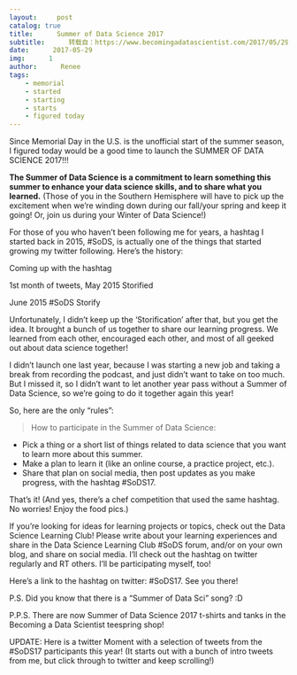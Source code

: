 ```yaml
---
layout:     post
catalog: true
title:      Summer of Data Science 2017
subtitle:      转载自：https://www.becomingadatascientist.com/2017/05/29/summer-of-data-science-2017/
date:      2017-05-29
img:      1
author:      Renee
tags:
    - memorial
    - started
    - starting
    - starts
    - figured today
---
```


Since Memorial Day in the U.S. is the unofficial start of the summer season, I figured today would be a good time to launch the SUMMER OF DATA SCIENCE 2017!!!

**The Summer of Data Science is a commitment to learn something this summer to enhance your data science skills, and to share what you learned.** (Those of you in the Southern Hemisphere will have to pick up the excitement when we’re winding down during our fall/your spring and keep it going! Or, join us during your Winter of Data Science!)

For those of you who haven’t been following me for years, a hashtag I started back in 2015, #SoDS, is actually one of the things that started growing my twitter following. Here’s the history:

Coming up with the hashtag

1st month of tweets, May 2015 Storified

June 2015 #SoDS Storify

Unfortunately, I didn’t keep up the ‘Storification’ after that, but you get the idea. It brought a bunch of us together to share our learning progress. We learned from each other, encouraged each other, and most of all geeked out about data science together!

I didn’t launch one last year, because I was starting a new job and taking a break from recording the podcast, and just didn’t want to take on too much. But I missed it, so I didn’t want to let another year pass without a Summer of Data Science, so we’re going to do it together again this year!

So, here are the only “rules”:

> How to participate in the Summer of Data Science:

- Pick a thing or a short list of things related to data science that you want to learn more about this summer.
- Make a plan to learn it (like an online course, a practice project, etc.).
- Share that plan on social media, then post updates as you make progress, with the hashtag #SoDS17.



That’s it! (And yes, there’s a chef competition that used the same hashtag. No worries! Enjoy the food pics.) 

If you’re looking for ideas for learning projects or topics, check out the Data Science Learning Club! Please write about your learning experiences and share in the Data Science Learning Club #SoDS forum, and/or on your own blog, and share on social media. I’ll check out the hashtag on twitter regularly and RT others. I’ll be participating myself, too!

Here’s a link to the hashtag on twitter: #SoDS17. See you there!

P.S. Did you know that there is a “Summer of Data Sci” song? :D

P.P.S. There are now Summer of Data Science 2017 t-shirts and tanks in the Becoming a Data Scientist teespring shop!

UPDATE: Here is a twitter Moment with a selection of tweets from the #SoDS17 participants this year! (It starts out with a bunch of intro tweets from me, but click through to twitter and keep scrolling!)
